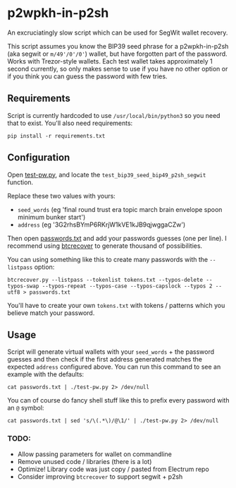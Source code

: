 # p2wpkh-in-p2sh
An excruciatingly slow script which can be used for SegWit wallet recovery.

This script assumes you know the BIP39 seed phrase for a p2wpkh-in-p2sh (aka segwit or `m/49'/0'/0'`) wallet, but have forgotten part of the password.  Works with Trezor-style wallets.  Each test wallet takes approximately 1 second currently, so only makes sense to use if you have no other option or if you think you can guess the password with few tries.

## Requirements

Script is currently hardcoded to use `/usr/local/bin/python3` so you need that to exist.  You'll also need requirements:

    pip install -r requirements.txt

## Configuration

Open [test-pw.py](test-pw.py), and locate the `test_bip39_seed_bip49_p2sh_segwit` function.

Replace these two values with yours:

* `seed_words` (eg 'final round trust era topic march brain envelope spoon minimum bunker start')
* `address` (eg '3G2rhsBYmP6RKrjW1kVE1kJB9qjwggaCZw')

Then open [passwords.txt](passwords.txt) and add your passwords guesses (one per line).
I recommend using [btcrecover](https://github.com/gurnec/btcrecover) to generate thousand of possibilities.

You can using something like this to create many passwords with the `--listpass` option:

    btcrecover.py --listpass --tokenlist tokens.txt --typos-delete --typos-swap --typos-repeat --typos-case --typos-capslock --typos 2 --utf8 > passwords.txt

You'll have to create your own `tokens.txt` with tokens / patterns which you believe match your password.


## Usage

Script will generate virtual wallets with your `seed_words` + the password guesses and then check if the first address generated matches the expected `address` configured above.  You can run this command to see an example with the defaults:

    cat passwords.txt | ./test-pw.py 2> /dev/null


You can of course do fancy shell stuff like this to prefix every password with an `@` symbol:

    cat passwords.txt | sed 's/\(.*\)/@\1/' | ./test-pw.py 2> /dev/null


### TODO:

* Allow passing parameters for wallet on commandline
* Remove unused code / libraries (there is a lot)
* Optimize!  Library code was just copy / pasted from Electrum repo
* Consider improving `btcrecover` to support segwit + p2sh
